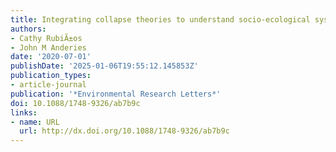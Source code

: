 ```yaml
---
title: Integrating collapse theories to understand socio-ecological systems resilience
authors:
- Cathy RubiÃ±os
- John M Anderies
date: '2020-07-01'
publishDate: '2025-01-06T19:55:12.145853Z'
publication_types:
- article-journal
publication: '*Environmental Research Letters*'
doi: 10.1088/1748-9326/ab7b9c
links:
- name: URL
  url: http://dx.doi.org/10.1088/1748-9326/ab7b9c
---
```

